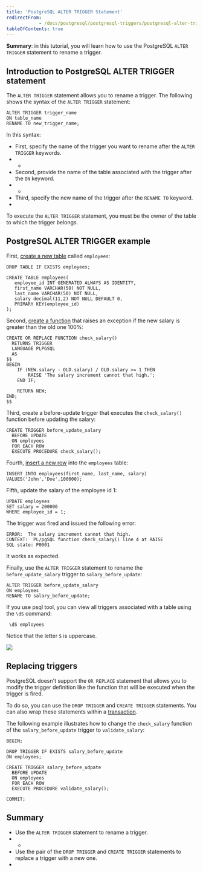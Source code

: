 ```yaml
---
title: 'PostgreSQL ALTER TRIGGER Statement'
redirectFrom: 
            - /docs/postgresql/postgresql-triggers/postgresql-alter-trigger/
tableOfContents: true
---
```


**Summary**: in this tutorial, you will learn how to use the PostgreSQL `ALTER TRIGGER` statement to rename a trigger.



## Introduction to PostgreSQL ALTER TRIGGER statement



The `ALTER TRIGGER` statement allows you to rename a trigger. The following shows the syntax of the `ALTER TRIGGER` statement:



```
ALTER TRIGGER trigger_name
ON table_name
RENAME TO new_trigger_name;
```



In this syntax:



- First, specify the name of the trigger you want to rename after the `ALTER TRIGGER` keywords.
- -
- Second, provide the name of the table associated with the trigger after the `ON` keyword.
- -
- Third, specify the new name of the trigger after the `RENAME TO` keyword.
- 


To execute the `ALTER TRIGGER` statement, you must be the owner of the table to which the trigger belongs.



## PostgreSQL ALTER TRIGGER example



First, [create a new table](/docs/postgresql/postgresql-create-table) called `employees`:



```
DROP TABLE IF EXISTS employees;

CREATE TABLE employees(
   employee_id INT GENERATED ALWAYS AS IDENTITY,
   first_name VARCHAR(50) NOT NULL,
   last_name VARCHAR(50) NOT NULL,
   salary decimal(11,2) NOT NULL DEFAULT 0,
   PRIMARY KEY(employee_id)
);
```



Second, [create a function](https://www.postgresqltutorial.com/postgresql-plpgsql/postgresql-create-function/) that raises an exception if the new salary is greater than the old one 100%:



```
CREATE OR REPLACE FUNCTION check_salary()
  RETURNS TRIGGER
  LANGUAGE PLPGSQL
  AS
$$
BEGIN
	IF (NEW.salary - OLD.salary) / OLD.salary >= 1 THEN
		RAISE 'The salary increment cannot that high.';
	END IF;

	RETURN NEW;
END;
$$
```



Third, create a before-update trigger that executes the `check_salary()` function before updating the salary:



```
CREATE TRIGGER before_update_salary
  BEFORE UPDATE
  ON employees
  FOR EACH ROW
  EXECUTE PROCEDURE check_salary();
```



Fourth, [insert a new row](/docs/postgresql/postgresql-insert) into the `employees` table:



```
INSERT INTO employees(first_name, last_name, salary)
VALUES('John','Doe',100000);
```



Fifth, update the salary of the employee id 1:



```
UPDATE employees
SET salary = 200000
WHERE employee_id = 1;
```



The trigger was fired and issued the following error:



```
ERROR:  The salary increment cannot that high.
CONTEXT:  PL/pgSQL function check_salary() line 4 at RAISE
SQL state: P0001
```



It works as expected.



Finally, use the `ALTER TRIGGER` statement to rename the `before_update_salary` trigger to `salary_before_update`:



```
ALTER TRIGGER before_update_salary
ON employees
RENAME TO salary_before_update;
```



If you use psql tool, you can view all triggers associated with a table using the `\dS` command:



```
 \dS employees
```



Notice that the letter `S` is uppercase.



![](https://www.postgresqltutorial.com/wp-content/uploads/2020/08/PostgreSQL-ALTER-TRIGGER-example.png)



## Replacing triggers



PostgreSQL doesn't support the `OR REPLACE` statement that allows you to modify the trigger definition like the function that will be executed when the trigger is fired.



To do so, you can use the `DROP TRIGGER` and `CREATE TRIGGER` statements. You can also wrap these statements within a [transaction](/docs/postgresql/postgresql-transaction).



The following example illustrates how to change the `check_salary` function of the `salary_before_update` trigger to `validate_salary`:



```
BEGIN;

DROP TRIGGER IF EXISTS salary_before_update
ON employees;

CREATE TRIGGER salary_before_udpate
  BEFORE UPDATE
  ON employees
  FOR EACH ROW
  EXECUTE PROCEDURE validate_salary();

COMMIT;
```



## Summary



- Use the `ALTER TRIGGER` statement to rename a trigger.
- -
- Use the pair of the `DROP TRIGGER` and `CREATE TRIGGER` statements to replace a trigger with a new one.
- 
